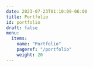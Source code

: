 ```yaml
---
date: 2023-07-23T01:10:09-06:00
title: Portfolio
id: portfolio
draft: false
menu:
  items:
    name: "Portfolio"
    pageref: "/portfolio"
    weight: 20
---
```

